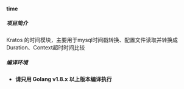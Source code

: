 #### time

##### 项目简介

Kratos 的时间模块，主要用于mysql时间戳转换、配置文件读取并转换成Duration、Context超时时间比较

##### 编译环境

- **请只用 Golang v1.8.x 以上版本编译执行**

